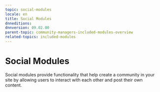 ```yaml
---
topic: social-modules
locale: en
title: Social Modules
dnneditions: 
dnnversion: 09.02.00
parent-topic: community-managers-included-modules-overview
related-topics: included-modules
---
```


# Social Modules

Social modules provide functionality that help create a community in your site by allowing users to interact with each other and post their own content.